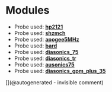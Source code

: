 
# Modules

* Probe used: __[hp2121](/include/probes/auto/hp2121.md)__
* Probe used: __[shzmch](/include/probes/auto/shzmch.md)__
* Probe used: __[apogee5MHz](/include/probes/auto/apogee5MHz.md)__
* Probe used: __[bard](/include/probes/auto/bard.md)__
* Probe used: __[diasonics_75](/include/probes/auto/diasonics_75.md)__
* Probe used: __[diasonics_tr](/include/probes/auto/diasonics_tr.md)__
* Probe used: __[ausonics75](/include/probes/auto/ausonics75.md)__
* Probe used: __[diasonics_gpm_plus_35](/include/probes/auto/diasonics_gpm_plus_35.md)__


[](@autogenerated - invisible comment)